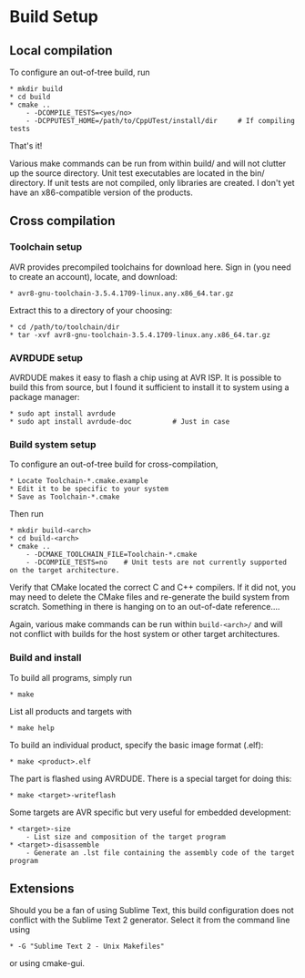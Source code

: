 # Build Setup


## Local compilation
To configure an out-of-tree build, run

    * mkdir build
    * cd build
    * cmake ..
        - -DCOMPILE_TESTS=<yes/no>
        - -DCPPUTEST_HOME=/path/to/CppUTest/install/dir 	# If compiling tests

That's it!

Various make commands can be run from within build/ and will not clutter up the source directory.
Unit test executables are located in the bin/ directory.
If unit tests are not compiled, only libraries are created. I don't yet have an x86-compatible version of the products.


## Cross compilation

### Toolchain setup
AVR provides precompiled toolchains for download here.
Sign in (you need to create an account), locate, and download:

	* avr8-gnu-toolchain-3.5.4.1709-linux.any.x86_64.tar.gz

Extract this to a directory of your choosing:

	* cd /path/to/toolchain/dir
	* tar -xvf avr8-gnu-toolchain-3.5.4.1709-linux.any.x86_64.tar.gz


### AVRDUDE setup
AVRDUDE makes it easy to flash a chip using at AVR ISP.
It is possible to build this from source, but I found it sufficient to install it to system using a package manager:

	* sudo apt install avrdude
	* sudo apt install avrdude-doc			# Just in case


### Build system setup
To configure an out-of-tree build for cross-compilation,

    * Locate Toolchain-*.cmake.example
    * Edit it to be specific to your system
    * Save as Toolchain-*.cmake

Then run

    * mkdir build-<arch>
    * cd build-<arch>
    * cmake ..
        - -DCMAKE_TOOLCHAIN_FILE=Toolchain-*.cmake
        - -DCOMPILE_TESTS=no    # Unit tests are not currently supported on the target architecture.


Verify that CMake located the correct C and C++ compilers.
If it did not, you may need to delete the CMake files and re-generate the build system from scratch. Something in there is hanging on to an out-of-date reference....

Again, various make commands can be run within ```build-<arch>/``` and will not conflict with builds for the host system or other target architectures.

### Build and install
To build all programs, simply run

	* make

List all products and targets with

	* make help

To build an individual product, specify the basic image format (.elf):

	* make <product>.elf

The part is flashed using AVRDUDE. There is a special target for doing this:

	* make <target>-writeflash

Some targets are AVR specific but very useful for embedded development:

	* <target>-size
		- List size and composition of the target program
	* <target>-disassemble
		- Generate an .lst file containing the assembly code of the target program



## Extensions
Should you be a fan of using Sublime Text, this build configuration does not conflict with the Sublime Text 2 generator.
Select it from the command line using

    * -G "Sublime Text 2 - Unix Makefiles"

or using cmake-gui.
